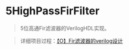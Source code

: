 # 5HighPassFirFilter

>5位高通Fir滤波器的VerilogHDL实现。

>详细项目过程：[【O】Fir滤波器的verilog设计](https://mengze.top/[O]Fir滤波器的verilog设计/)
